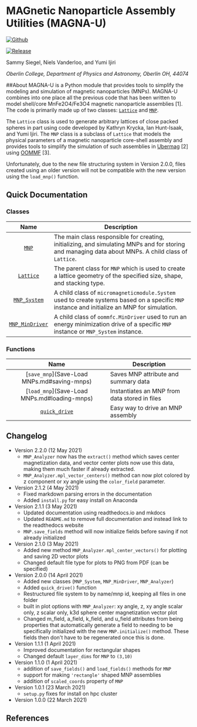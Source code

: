 # MAGnetic Nanoparticle Assembly Utilities (MAGNA-U)

[![Github](https://img.shields.io/static/v1?label=Github&message=MAGNA-U&color=red&style=for-the-badge&logo=github)](https://github.com/sammysiegel/MAGNA-U) 

[![Release](https://img.shields.io/github/v/release/sammysiegel/MAGNA-U?logo=github&style=for-the-badge)](https://github.com/sammysiegel/MAGNA-U/releases/latest)

Sammy Siegel, Niels Vanderloo, and Yumi Ijiri
 
*Oberlin College, Department of Physics and Astronomy, Oberlin OH, 44074*

##About
MAGNA-U is a Python module that provides tools to simplify the
modeling and simulation of magnetic nanoparticles (MNPs). MAGNA-U
combines into one place all the previous code that has been
written to model shell/core MnFe2O4/Fe3O4 magnetic nanoparticle
assemblies [1]. The code is primarily made up of two classes:
[`Lattice`](Lattice.md) and  [`MNP`](MNP.md). 

The `Lattice` class is used to generate arbitrary lattices of
close packed spheres in part using code developed by Kathryn Krycka,
Ian Hunt-Isaak, and Yumi Ijiri. The `MNP` class is a subclass of
`Lattice` that models the physical parameters of a magnetic
nanoparticle core-shell assembly and provides tools to simplify
the simulation of such assemblies in [Ubermag](https://github.com/ubermag/workshop) [2] using [OOMMF](https://math.nist.gov/oommf/) [3].

Unfortunately, due to the new file structuring system in Version 2.0.0,
files created using an older version will not be compatible with the new
version using the `load_mnp()` function.

## Quick Documentation

### Classes 
|    Name                  |Description      |
|:------------:        |      -----------      |
|[`MNP`](MNP.md)        |   The main class responsible for creating, initializing, and simulating MNPs and for storing and managing data about MNPs. A child class of `Lattice`.|
|[`Lattice`](Lattice.md)|   The parent class for `MNP` which is used to create a lattice geometry of the specified size, shape, and stacking type.|
|[`MNP_System`](MNP_System.md)|  A child class of `micromagneticmodule.System` used to create systems based on a specific `MNP` instance and initialize an MNP for simulation.|
|[`MNP_MinDriver`](MNP_Min_Driver.md) |   A child class of `oommfc.MinDriver` used to run an energy minimization drive of a specific `MNP` instance or `MNP_System` instance.|

### Functions

| Name | Description |
| :-------: | ------- |
|[`save_mnp`](Save-Load MNPs.md#saving-mnps)| Saves MNP attribute and summary data|
|[`load_mnp`](Save-Load MNPs.md#loading-mnps)| Instantiates an MNP from data stored in files|
|[`quick_drive`](Quick_Drive.md)| Easy way to drive an MNP assembly|

## Changelog

- Version 2.2.0 (12 May 2021)
    - `MNP_Analyzer` now has the `extract()` method which saves center magnetization data,
        and vector center plots now use this data, making them much faster if already extracted.
    -  `MNP_Analyzer.mpl_vector_centers()` method can now plot colored by z component or xy angle
        using the `color_field` parameter.
- Version 2.1.2 (4 May 2021)
    - Fixed markdown parsing errors in the documentation
    - Added `install.py` for easy install on Anaconda
- Version 2.1.1 (3 May 2021)
    - Updated documentation using readthedocs.io and mkdocs
    - Updated `README.md` to remove full documentation and instead link to the readthedocs website
    - `MNP.save_fields` method will now initialize fields before saving if not already initialized  
- Version 2.1.0 (3 May 2021)
    - Added new method `MNP_Analyzer.mpl_center_vectors()` for plotting and saving 2D vector plots 
    - Changed default file type for plots to PNG from PDF (can be specified)
- Version 2.0.0 (14 April 2021)
    - Added new classes (`MNP_System`, `MNP_MinDriver`, `MNP_Analyzer`)
    - Added `quick_drive()` function
    - Restructured file system to by name/mnp id, keeping all files in one folder
    - built in plot options with `MNP_Analyzer`: xy angle, z, xy angle scalar only,
      z scalar only, k3d sphere center magnetization vector plot
    - Changed m_field, a_field, k_field, and u_field attributes from being properties
      that automatically generate a field to needing to be specifically initialized with
      the new `MNP.initialize()` method. These fields then don't have to be regenerated
      once this is done.
- Version 1.1.1 (1 April 2021)
    - Improved documentation for rectangular shapes
    - Changed default `layer_dims` for `MNP` to `(3,10)`  
- Version 1.1.0 (1 April 2021)
    - addition of `save_fields()` and `load_fields()` methods for `MNP`
    - support for making `'rectangle'` shaped MNP assemblies
    - addition of `scaled_coords` property of `MNP`  
- Version 1.0.1 (23 March 2021)
    - `setup.py` fixes for install on hpc cluster
- Version 1.0.0 (22 March 2021)

## References
[^1]: Y. Ijiri, et. al. Correlated spin canting in ordered core-shell
Fe3O4/MnFexFe3-xO4 nanoparticle assemblies.
*Physical Review B* **99**, 094421 (2019).

[^2]: M. Beg, R. A. Pepper, and H. Fangohr. User interfaces for computational
science: A domain specific language for OOMMF embedded in Python.
*AIP Advances* **7**, 56025 (2017).
[https://doi.org/10.1063/1.4977225](https://doi.org/10.1063/1.4977225)

[^3]: M.J. Donahue and D. G. Porter. OOMMF User's Guide, Version 1.0,
Interagency Report NISTIR 6376. National Institute of Standards and
Technology, Gaithersburg, MD (Sept 1999).